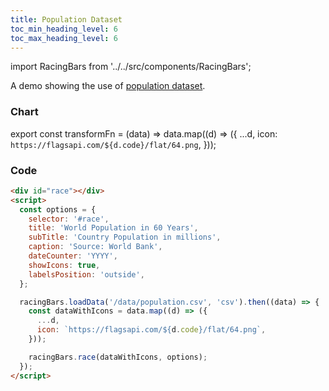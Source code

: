 ```yaml
---
title: Population Dataset
toc_min_heading_level: 6
toc_max_heading_level: 6
---
```


import RacingBars from '../../src/components/RacingBars';

A demo showing the use of [population dataset](/docs/sample-datasets#population).

<!--truncate-->

### Chart

export const transformFn = (data) => data.map((d) => ({
...d,
icon: `https://flagsapi.com/${d.code}/flat/64.png`,
}));

<div className="gallery">
  <RacingBars
    dataUrl="/data/population.csv"
    dataType="csv"
    dataTransform={transformFn}
    title="World Population in 60 Years"
    subTitle="Country Population in millions"
    caption="Source: World Bank"
    dateCounter="YYYY"
    showIcons={true}
    labelsPosition="outside"
  />
</div>

### Code

```html
<div id="race"></div>
<script>
  const options = {
    selector: '#race',
    title: 'World Population in 60 Years',
    subTitle: 'Country Population in millions',
    caption: 'Source: World Bank',
    dateCounter: 'YYYY',
    showIcons: true,
    labelsPosition: 'outside',
  };

  racingBars.loadData('/data/population.csv', 'csv').then((data) => {
    const dataWithIcons = data.map((d) => ({
      ...d,
      icon: `https://flagsapi.com/${d.code}/flat/64.png`,
    }));

    racingBars.race(dataWithIcons, options);
  });
</script>
```
